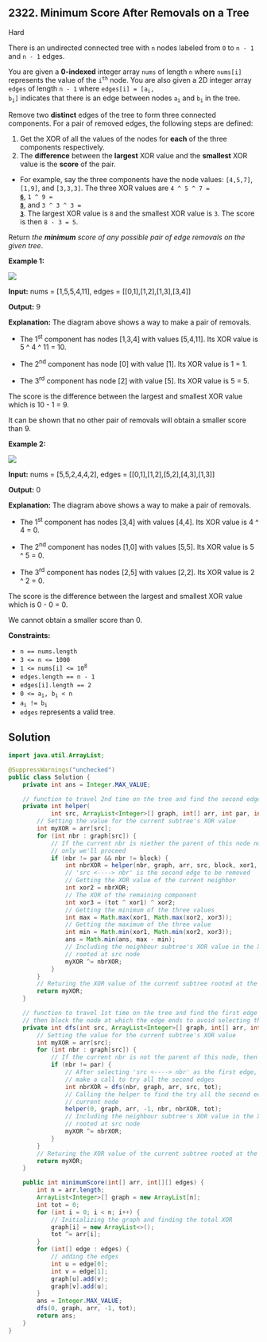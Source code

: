 ## 2322\. Minimum Score After Removals on a Tree

Hard

There is an undirected connected tree with `n` nodes labeled from `0` to `n - 1` and `n - 1` edges.

You are given a **0-indexed** integer array `nums` of length `n` where `nums[i]` represents the value of the <code>i<sup>th</sup></code> node. You are also given a 2D integer array `edges` of length `n - 1` where <code>edges[i] = [a<sub>i</sub>, b<sub>i</sub>]</code> indicates that there is an edge between nodes <code>a<sub>i</sub></code> and <code>b<sub>i</sub></code> in the tree.

Remove two **distinct** edges of the tree to form three connected components. For a pair of removed edges, the following steps are defined:

1.  Get the XOR of all the values of the nodes for **each** of the three components respectively.
2.  The **difference** between the **largest** XOR value and the **smallest** XOR value is the **score** of the pair.

*   For example, say the three components have the node values: `[4,5,7]`, `[1,9]`, and `[3,3,3]`. The three XOR values are <code>4 ^ 5 ^ 7 = <ins>**6**</ins></code>, <code>1 ^ 9 = <ins>**8**</ins></code>, and <code>3 ^ 3 ^ 3 = <ins>**3**</ins></code>. The largest XOR value is `8` and the smallest XOR value is `3`. The score is then `8 - 3 = 5`.

Return _the **minimum** score of any possible pair of edge removals on the given tree_.

**Example 1:**

![](https://assets.leetcode.com/uploads/2022/05/03/ex1drawio.png)

**Input:** nums = [1,5,5,4,11], edges = \[\[0,1],[1,2],[1,3],[3,4]]

**Output:** 9

**Explanation:** The diagram above shows a way to make a pair of removals.

- The 1<sup>st</sup> component has nodes [1,3,4] with values [5,4,11]. Its XOR value is 5 ^ 4 ^ 11 = 10.

- The 2<sup>nd</sup> component has node [0] with value [1]. Its XOR value is 1 = 1.

- The 3<sup>rd</sup> component has node [2] with value [5]. Its XOR value is 5 = 5.

The score is the difference between the largest and smallest XOR value which is 10 - 1 = 9.

It can be shown that no other pair of removals will obtain a smaller score than 9. 

**Example 2:**

![](https://assets.leetcode.com/uploads/2022/05/03/ex2drawio.png)

**Input:** nums = [5,5,2,4,4,2], edges = \[\[0,1],[1,2],[5,2],[4,3],[1,3]]

**Output:** 0

**Explanation:** The diagram above shows a way to make a pair of removals.

- The 1<sup>st</sup> component has nodes [3,4] with values [4,4]. Its XOR value is 4 ^ 4 = 0.

- The 2<sup>nd</sup> component has nodes [1,0] with values [5,5]. Its XOR value is 5 ^ 5 = 0.

- The 3<sup>rd</sup> component has nodes [2,5] with values [2,2]. Its XOR value is 2 ^ 2 = 0.

The score is the difference between the largest and smallest XOR value which is 0 - 0 = 0.

We cannot obtain a smaller score than 0. 

**Constraints:**

*   `n == nums.length`
*   `3 <= n <= 1000`
*   <code>1 <= nums[i] <= 10<sup>8</sup></code>
*   `edges.length == n - 1`
*   `edges[i].length == 2`
*   <code>0 <= a<sub>i</sub>, b<sub>i</sub> < n</code>
*   <code>a<sub>i</sub> != b<sub>i</sub></code>
*   `edges` represents a valid tree.

## Solution

```java
import java.util.ArrayList;

@SuppressWarnings("unchecked")
public class Solution {
    private int ans = Integer.MAX_VALUE;

    // function to travel 2nd time on the tree and find the second edge to be removed
    private int helper(
            int src, ArrayList<Integer>[] graph, int[] arr, int par, int block, int xor1, int tot) {
        // Setting the value for the current subtree's XOR value
        int myXOR = arr[src];
        for (int nbr : graph[src]) {
            // If the current nbr is niether the parent of this node nor the blocked node  , then
            // only we'll proceed
            if (nbr != par && nbr != block) {
                int nbrXOR = helper(nbr, graph, arr, src, block, xor1, tot);
                // 'src <----> nbr' is the second edge to be removed
                // Getting the XOR value of the current neighbor
                int xor2 = nbrXOR;
                // The XOR of the remaining component
                int xor3 = (tot ^ xor1) ^ xor2;
                // Getting the minimum of the three values
                int max = Math.max(xor1, Math.max(xor2, xor3));
                // Getting the maximum of the three value
                int min = Math.min(xor1, Math.min(xor2, xor3));
                ans = Math.min(ans, max - min);
                // Including the neighbour subtree's XOR value in the XOR value of the subtree
                // rooted at src node
                myXOR ^= nbrXOR;
            }
        }
        // Returing the XOR value of the current subtree rooted at the src node
        return myXOR;
    }

    // function to travel 1st time on the tree and find the first edge to be removed and
    // then block the node at which the edge ends to avoid selecting the same node again
    private int dfs(int src, ArrayList<Integer>[] graph, int[] arr, int par, int tot) {
        // Setting the value for the current subtree's XOR value
        int myXOR = arr[src];
        for (int nbr : graph[src]) {
            // If the current nbr is not the parent of this node, then only we'll proceed
            if (nbr != par) {
                // After selecting 'src <----> nbr' as the first edge, we block 'nbr' node and then
                // make a call to try all the second edges
                int nbrXOR = dfs(nbr, graph, arr, src, tot);
                // Calling the helper to find the try all the second edges after blocking the
                // current node
                helper(0, graph, arr, -1, nbr, nbrXOR, tot);
                // Including the neighbour subtree's XOR value in the XOR value of the subtree
                // rooted at src node
                myXOR ^= nbrXOR;
            }
        }
        // Returing the XOR value of the current subtree rooted at the src node
        return myXOR;
    }

    public int minimumScore(int[] arr, int[][] edges) {
        int n = arr.length;
        ArrayList<Integer>[] graph = new ArrayList[n];
        int tot = 0;
        for (int i = 0; i < n; i++) {
            // Initializing the graph and finding the total XOR
            graph[i] = new ArrayList<>();
            tot ^= arr[i];
        }
        for (int[] edge : edges) {
            // adding the edges
            int u = edge[0];
            int v = edge[1];
            graph[u].add(v);
            graph[v].add(u);
        }
        ans = Integer.MAX_VALUE;
        dfs(0, graph, arr, -1, tot);
        return ans;
    }
}
```